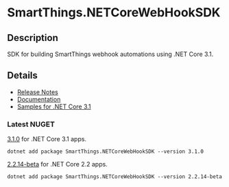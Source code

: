 # SmartThings.NETCoreWebHookSDK

## Description

SDK for building SmartThings webhook automations using .NET Core 3.1.

## Details

- [Release Notes](https://github.com/ianisms/SmartThings.NETCoreWebHookSDK/blob/master/docs/RELEASENOTES.md)
- [Documentation](https://ianisms.github.io/SmartThings.NETCoreWebHookSDK/)
- [Samples for .NET Core 3.1](https://github.com/ianisms/SmartThings.NETCoreWebHookSDK/tree/master/samples)

### Latest NUGET

[3.1.0](https://www.nuget.org/packages/SmartThings.NETCoreWebHookSDK/3.1.0) for .NET Core 3.1 apps.

```batch
dotnet add package SmartThings.NETCoreWebHookSDK --version 3.1.0
```

[2.2.14-beta](https://www.nuget.org/packages/SmartThings.NETCoreWebHookSDK/2.2.14-beta) for .NET Core 2.2 apps.

```batch
dotnet add package SmartThings.NETCoreWebHookSDK --version 2.2.14-beta
```
